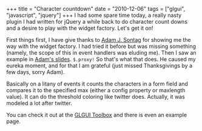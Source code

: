 +++
title = "Character countdown"
date = "2010-12-06"
tags = ["glgui", "javascript", "jquery"]
+++
I had some spare time today, a really nasty plugin I had written for jQuery a while back to do character count downs and a desire to play with the widget factory. Let's get it on!

First things first, I have give thanks to [Adam J. Sontag](http://ajpiano.com/) for showing me the way with the widget factory. I had tried it before but was missing something (namely, the scope of this in event handlers was eluding me). Then I saw an example in [Adam's slides](http://ajpiano.com/charlie/). `$.proxy!` So that's what that does. He caused my eureka moment, and for that I am grateful (just missed Thanksgivings by a few days, sorry Adam).

Basically on a litany of events it counts the characters in a form field and compares it to the specified max (either a config property or maxlength value). It can do the threshold coloring like twitter does. Actually, it was modeled a lot after twitter.

You can check it out at the [GLGUI Toolbox](http://github.com/glgui/toolbox) and there is even an example page.
